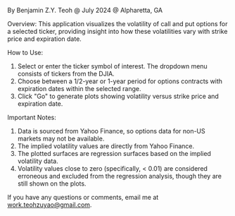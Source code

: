 By Benjamin Z.Y. Teoh @ July 2024 @ Alpharetta, GA

Overview:
This application visualizes the volatility of call and put options for a selected ticker, providing insight into how these volatilities vary with strike price and expiration date.

How to Use:
1. Select or enter the ticker symbol of interest. The dropdown menu consists of tickers from the DJIA.
2. Choose between a 1/2-year or 1-year period for options contracts with expiration dates within the selected range.
3. Click "Go" to generate plots showing volatility versus strike price and expiration date.

Important Notes:
1. Data is sourced from Yahoo Finance, so options data for non-US markets may not be available.
2. The implied volatility values are directly from Yahoo Finance.
3. The plotted surfaces are regression surfaces based on the implied volatility data.
4. Volatility values close to zero (specifically, < 0.01) are considered erroneous and excluded from the regression analysis, though they are still shown on the plots.

If you have any questions or comments, email me at work.teohzuyao@gmail.com.
